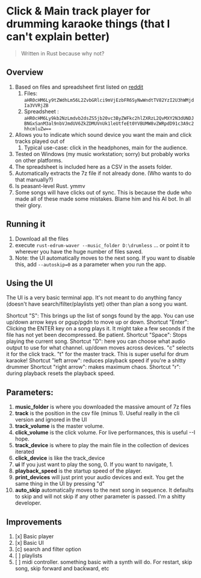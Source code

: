 # Click & Main track player for drumming karaoke things (that I can't explain better)
> Written in Rust because why not?

## Overview
1. Based on files and spreadsheet first listed on [reddit](https://www.reddit.com/r/edrums/comments/1162lyh/sharing_my_library_of_5000_drumless_songs_with/)
   1. Files: ```aHR0cHM6Ly9tZWdhLm56L2ZvbGRlci9mVjEzbFR6SyNwWndtTV82YzI2U3hWMjdIa3VVRjZB```
   2. Spreadsheet : ```aHR0cHM6Ly9kb2NzLmdvb2dsZS5jb20vc3ByZWFkc2hlZXRzL2QvMXY2N3dUNDJBNGxSanM3al9nbVJmdUV6ZkZDMUVnUk1leUtfeEt0YVBUMW8vZWRpdD91c3A9c2hhcmluZw==```
2. Allows you to indicate which sound device you want the main and click tracks played out of
   1. Typical use-case: click in the headphones, main for the audience.
3. Tested on Windows (my music workstation; sorry) but probably works on other platforms.
4. The spreadsheet is included here as a CSV in the assets folder. 
5. Automatically extracts the 7z file if not already done. (Who wants to do that manually?)
6. Is peasant-level Rust. ymmv
7. Some songs will have clicks out of sync. This is because the dude who made all of these made some mistakes. Blame him and his AI bot. In all their glory.

## Running it
1. Download all the files
2. execute ```rust-edrum-waver --music_folder D:\drumless``` ... or point it to wherever you have the huge number of files saved.
3. Note: the UI automatically moves to the next song. If you want to disable this, add ```--autoskip=0``` as a parameter when you run the app.

## Using the UI
The UI is a very basic terminal app. It's not meant to do anything fancy (doesn't have search/filter/playlists yet) other than plan a song you want.

Shortcut "S": This brings up the list of songs found by the app.  You can use up/down arrow keys or pgup/pgdn to move up or down.
Shortcut "Enter": Clicking the ENTER key on a song plays it. It might take a few seconds if the file has not yet been decompressed. Be patient.
Shortcut "Space": Stops playing the current song.
Shortcut "D": here you can choose what audio output to use for what channel. up/down moves across devices. "c" selects it for the click track. "t" for the master track. This is super useful for drum karaoke!
Shortcut "left arrow": reduces playback speed if you're a shitty drummer
Shortcut "right arrow": makes maximum chaos. 
Shortcut "r": during playback resets the playback speed.

## Parameters:
1. **music_folder** is where you downloaded the massive amount of 7z files
2. **track** is the position in the csv file (minus 1). Useful really in the cli version and ignored in the UI
3. **track_volume** is the master volume.
4. **click_volume** is the click volume. For live performances, this is useful --I hope.
5. **track_device** is where to play the main file in the collection of devices iterated
6. **click_device** is like the track_device
7. **ui** If you just want to play the song, 0. If you want to navigate, 1.
8. **playback_speed** is the startup speed of the player.
9. **print_devices** will just print your audio devices and exit. You get the same thing in the UI by pressing "d"
10. **auto_skip** automatically moves to the next song in sequence. It defaults to skip and will not skip if any other parameter is passed. I'm a shitty developer.

## Improvements
1. [x] Basic player
2. [x] Basic UI
3. [c] search and filter option
4. [ ] playlists
5. [ ] midi controller. something basic with a synth will do. For restart, skip song, skip forward and backward, etc
